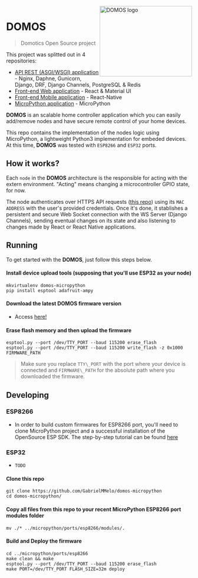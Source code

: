 <img align="right" width="250" height="191" src="https://github.com/GabrielMMelo/pyiot-api/blob/master/docs/logo.png" alt="DOMOS logo">

# DOMOS
> Domotics Open Source project

This project was splitted out in 4 repositories:
- [API REST (ASGI/WSGI) application](https://github.com/GabrielMMelo/domos_api.git) - Nginx, Daphne, Gunicorn, Django, DRF, Django Channels, PostgreSQL & Redis 
- [Front-end Web application](https://github.com/GabrielMMelo/pyiot-fe.git) - React & Material UI
- [Front-end Mobile application](https://github.com/GabrielMMelo/pyiot-fe.git) - React-Native 
- [MicroPython application](https://github.com/GabrielMMelo/pyiot-mp.git) - MicroPython

**DOMOS** is an scalable home controller application which you can easily add/remove nodes and have secure remote control of your home devices.

This repo contains the implementation of the nodes logic using MicroPython, a lightweight Python3 implementation for embeded devices. At this time, **DOMOS** was tested with `ESP8266` and `ESP32` ports.

## How it works?
Each `node` in the **DOMOS** architecture is the responsible for acting with the extern environment. "Acting" means changing a microcontroller GPIO state, for now.

The node authenticates over HTTPS API requests ([this repo](https://github.com/GabrielMMelo/domos-api)) using its `MAC ADDRESS` with the user's provided credentials. Once it's done, it stablishes a persistent and secure Web Socket connection with the WS Server (Django Channels), sending eventual changes on its state and also listening to changes made by React or React Native applications.


## Running

To get started with the **DOMOS**, just follow this steps below.

#### Install device upload tools (supposing that you'll use ESP32 as your node)

```shell
mkvirtualenv domos-micropython
pip install esptool adafruit-ampy
```

#### Download the latest DOMOS firmware version

- Access [here!](https://github.com/GabrielMMelo/domos_micropython/releases)

#### Erase flash memory and then upload the firmware 
```shell
esptool.py --port /dev/TTY_PORT --baud 115200 erase_flash
esptool.py --port /dev/TTY_PORT --baud 115200 write_flash -z 0x1000 FIRMWARE_PATH
```

> Make sure you replace `TTY\_PORT` with the port where your device is connected and `FIRMWARE\_PATH` for the absolute path where you downloaded the firmware. 

## Developing

### ESP8266
- In order to build custom firmwares for ESP8266 port, you'll need to clone MicroPython project and a successful installation of the OpenSource ESP SDK. The step-by-step tutorial can be found [here](https://github.com/micropython/micropython/tree/master/ports/esp8266#build-instructions)

### ESP32
- `TODO`

#### Clone this repo
```shell
git clone https://github.com/GabrielMMelo/domos-micropython
cd domos-micropython/
```
#### Copy all files from this repo to your recent MicroPython ESP8266 port modules folder
```shell
mv ./* ../micropython/ports/esp8266/modules/.
```

#### Build and Deploy the firmware
```shell
cd ../micropython/ports/esp8266
make clean && make
esptool.py --port /dev/TTY_PORT --baud 115200 erase_flash
make PORT=/dev/TTY_PORT FLASH_SIZE=32m deploy
```
